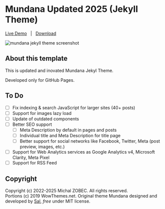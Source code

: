 # Mundana Updated 2025 (Jekyll Theme)

[Live Demo](https://mundana-theme-jekyll-2025.zobecdevtest.cz/) &nbsp; | &nbsp; 
[Download](https://github.com/michalzobec/mundana-theme-jekyll-2025/archive/master.zip)

![mundana jekyll theme screenshot](assets/images/screenshot.jpg)

## About this template

This is updated and inovated Mundana Jekyl Theme.

Developed only for GitHub Pages.

## To Do

- [ ] Fix indexing & search JavaScript for larger sites (40+ posts)
- [ ] Support for images lazy load
- [ ] Update of outdated components
- [ ] Better SEO support
   - [ ] Meta Description by default in pages and posts
   - [ ] Individual title and Meta Description for title page
   - [ ] Better support for social networks like Facebook, Twitter, Meta (post preview, images, etc.)
- [ ] Support for Web Analytics services as Google Analytics v4, Microsoft Clarity, Meta Pixel
- [ ] Support for RSS Feed

## Copyright

Copyright (c) 2022-2025 Michal ZOBEC. All rights reserved.  
Portions (c) 2019 WowThemes.net. Original theme Mundana designed and developed by [Sal](https://www.wowthemes.net), *free* under MIT license. 

